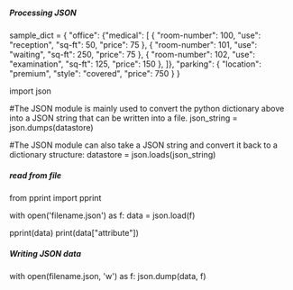 ##### Processing JSON

sample_dict = { "office": 
    {"medical": [
      { "room-number": 100,
        "use": "reception",
        "sq-ft": 50,
        "price": 75
      },
      { "room-number": 101,
        "use": "waiting",
        "sq-ft": 250,
        "price": 75
      },
      { "room-number": 102,
        "use": "examination",
        "sq-ft": 125,
        "price": 150
      },
    ]},
    "parking": {
      "location": "premium",
      "style": "covered",
      "price": 750
    }
} 

import json

#The JSON module is mainly used to convert the python dictionary above into a JSON string that can be written into a file.
json_string = json.dumps(datastore)

#The JSON module can also take a JSON string and convert it back to a dictionary structure:
datastore = json.loads(json_string)

##### read from file
from pprint import pprint

with open('filename.json') as f:
    data = json.load(f)

pprint(data)
print(data["attribute"])

##### Writing JSON data
with open(filename.json, 'w') as f:
    json.dump(data, f)
   
